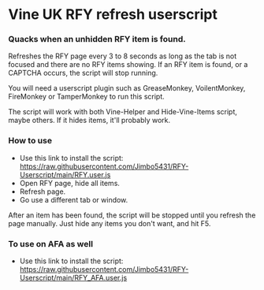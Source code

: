 # Vine UK RFY refresh userscript
### Quacks when an unhidden RFY item is found.

Refreshes the RFY page every 3 to 8 seconds as long as the tab is not focused and there are no RFY items showing.
If an RFY item is found, or a CAPTCHA occurs, the script will stop running.

You will need a userscript plugin such as GreaseMonkey, VoilentMonkey, FireMonkey or TamperMonkey to run this script.

The script will work with both Vine-Helper and Hide-Vine-Items script, maybe others. If it hides items, it'll probably work.

### How to use
- Use this link to install the script: https://raw.githubusercontent.com/Jimbo5431/RFY-Userscript/main/RFY.user.js
- Open RFY page, hide all items.
- Refresh page.
- Go use a different tab or window.

After an item has been found, the script will be stopped until you refresh the page manually.
Just hide any items you don't want, and hit F5.


### To use on AFA as well
- Use this link to install the script: https://raw.githubusercontent.com/Jimbo5431/RFY-Userscript/main/RFY_AFA.user.js
